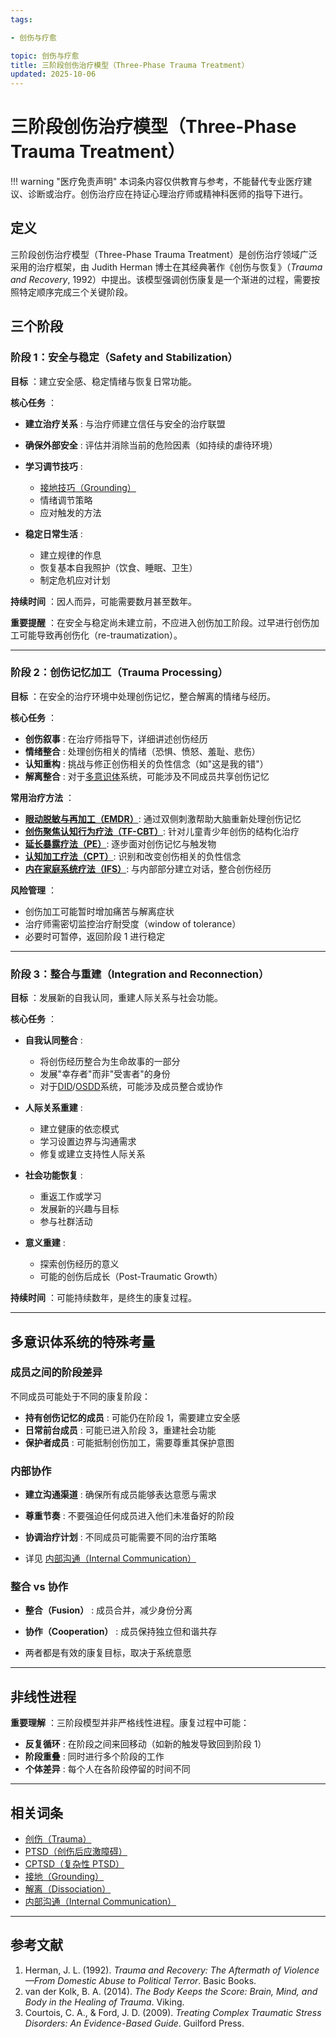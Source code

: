```yaml
---
tags:

- 创伤与疗愈

topic: 创伤与疗愈
title: 三阶段创伤治疗模型（Three-Phase Trauma Treatment）
updated: 2025-10-06
---
```


# 三阶段创伤治疗模型（Three-Phase Trauma Treatment）

!!! warning "医疗免责声明"
    本词条内容仅供教育与参考，不能替代专业医疗建议、诊断或治疗。创伤治疗应在持证心理治疗师或精神科医师的指导下进行。

## 定义

三阶段创伤治疗模型（Three-Phase Trauma Treatment）是创伤治疗领域广泛采用的治疗框架，由 Judith Herman 博士在其经典著作《创伤与恢复》（*Trauma and Recovery*, 1992）中提出。该模型强调创伤康复是一个渐进的过程，需要按照特定顺序完成三个关键阶段。

## 三个阶段

### 阶段 1：安全与稳定（Safety and Stabilization）

**目标** ：建立安全感、稳定情绪与恢复日常功能。

**核心任务** ：

- **建立治疗关系** : 与治疗师建立信任与安全的治疗联盟
- **确保外部安全** : 评估并消除当前的危险因素（如持续的虐待环境）
- **学习调节技巧** :

    - [接地技巧（Grounding）](Grounding.md)
    - 情绪调节策略
    - 应对触发的方法

- **稳定日常生活** :

    - 建立规律的作息
    - 恢复基本自我照护（饮食、睡眠、卫生）
    - 制定危机应对计划

**持续时间** ：因人而异，可能需要数月甚至数年。

**重要提醒** ：在安全与稳定尚未建立前，不应进入创伤加工阶段。过早进行创伤加工可能导致再创伤化（re-traumatization）。

---

### 阶段 2：创伤记忆加工（Trauma Processing）

**目标** ：在安全的治疗环境中处理创伤记忆，整合解离的情绪与经历。

**核心任务** ：

- **创伤叙事** : 在治疗师指导下，详细讲述创伤经历
- **情绪整合** : 处理创伤相关的情绪（恐惧、愤怒、羞耻、悲伤）
- **认知重构** : 挑战与修正创伤相关的负性信念（如"这是我的错"）
- **解离整合** : 对于[多意识体](Multiple_Personality_System.md)系统，可能涉及不同成员共享创伤记忆

**常用治疗方法** ：

- [**眼动脱敏与再加工（EMDR）**](Eye-Movement-Desensitization-Reprocessing-EMDR.md): 通过双侧刺激帮助大脑重新处理创伤记忆
- [**创伤聚焦认知行为疗法（TF-CBT）**](Trauma-Focused-Cognitive-Behavioral-Therapy-TF-CBT.md): 针对儿童青少年创伤的结构化治疗
- [**延长暴露疗法（PE）**](Prolonged-Exposure-Therapy-PE.md): 逐步面对创伤记忆与触发物
- [**认知加工疗法（CPT）**](Cognitive-Processing-Therapy-CPT.md): 识别和改变创伤相关的负性信念
- [**内在家庭系统疗法（IFS）**](Internal-Family-Systems-IFS.md): 与内部部分建立对话，整合创伤经历

**风险管理** ：

- 创伤加工可能暂时增加痛苦与解离症状
- 治疗师需密切监控治疗耐受度（window of tolerance）
- 必要时可暂停，返回阶段 1 进行稳定

---

### 阶段 3：整合与重建（Integration and Reconnection）

**目标** ：发展新的自我认同，重建人际关系与社会功能。

**核心任务** ：

- **自我认同整合** :

    - 将创伤经历整合为生命故事的一部分
    - 发展"幸存者"而非"受害者"的身份
    - 对于[DID](DID.md)/[OSDD](OSDD.md)系统，可能涉及成员整合或协作

- **人际关系重建** :

    - 建立健康的依恋模式
    - 学习设置边界与沟通需求
    - 修复或建立支持性人际关系

- **社会功能恢复** :

    - 重返工作或学习
    - 发展新的兴趣与目标
    - 参与社群活动

- **意义重建** :

    - 探索创伤经历的意义
    - 可能的创伤后成长（Post-Traumatic Growth）

**持续时间** ：可能持续数年，是终生的康复过程。

---

## 多意识体系统的特殊考量

### 成员之间的阶段差异

不同成员可能处于不同的康复阶段：

- **持有创伤记忆的成员** : 可能仍在阶段 1，需要建立安全感
- **日常前台成员** : 可能已进入阶段 3，重建社会功能
- **保护者成员** : 可能抵制创伤加工，需要尊重其保护意图

### 内部协作

- **建立沟通渠道** : 确保所有成员能够表达意愿与需求
- **尊重节奏** : 不要强迫任何成员进入他们未准备好的阶段
- **协调治疗计划** : 不同成员可能需要不同的治疗策略

- 详见 [内部沟通（Internal Communication）](Internal-Communication.md)

### 整合 vs 协作

- **整合（Fusion）** : 成员合并，减少身份分离
- **协作（Cooperation）** : 成员保持独立但和谐共存

- 两者都是有效的康复目标，取决于系统意愿

---

## 非线性进程

**重要理解** ：三阶段模型并非严格线性进程。康复过程中可能：

- **反复循环** : 在阶段之间来回移动（如新的触发导致回到阶段 1）
- **阶段重叠** : 同时进行多个阶段的工作
- **个体差异** : 每个人在各阶段停留的时间不同

---

## 相关词条

- [创伤（Trauma）](Trauma.md)
- [PTSD（创伤后应激障碍）](PTSD.md)
- [CPTSD（复杂性 PTSD）](CPTSD.md)
- [接地（Grounding）](Grounding.md)
- [解离（Dissociation）](Dissociation.md)
- [内部沟通（Internal Communication）](Internal-Communication.md)

---

## 参考文献

1. Herman, J. L. (1992). *Trauma and Recovery: The Aftermath of Violence—From Domestic Abuse to Political Terror*. Basic Books.
2. van der Kolk, B. A. (2014). *The Body Keeps the Score: Brain, Mind, and Body in the Healing of Trauma*. Viking.
3. Courtois, C. A., & Ford, J. D. (2009). *Treating Complex Traumatic Stress Disorders: An Evidence-Based Guide*. Guilford Press.
